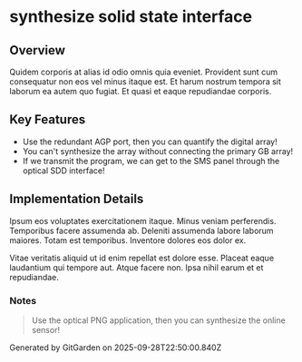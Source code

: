 # synthesize solid state interface

## Overview
Quidem corporis at alias id odio omnis quia eveniet. Provident sunt cum consequatur non eos vel minus itaque est. Et harum nostrum tempora sit laborum ea autem quo fugiat. Et quasi et eaque repudiandae corporis.

## Key Features
- Use the redundant AGP port, then you can quantify the digital array!
- You can't synthesize the array without connecting the primary GB array!
- If we transmit the program, we can get to the SMS panel through the optical SDD interface!

## Implementation Details
Ipsum eos voluptates exercitationem itaque. Minus veniam perferendis. Temporibus facere assumenda ab. Deleniti assumenda labore laborum maiores. Totam est temporibus. Inventore dolores eos dolor ex.
 Vitae veritatis aliquid ut id enim repellat est dolore esse. Placeat eaque laudantium qui tempore aut. Atque facere non. Ipsa nihil earum et et repudiandae.

### Notes
> Use the optical PNG application, then you can synthesize the online sensor!

Generated by GitGarden on 2025-09-28T22:50:00.840Z